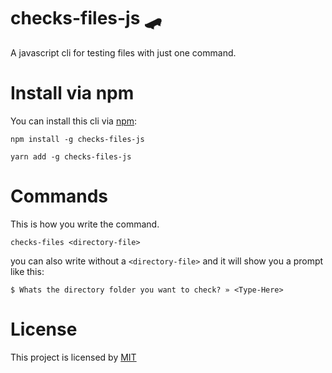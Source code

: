 # checks-files-js 🛹

A javascript cli for testing files with just one command.

# Install via npm

You can install this cli via [npm]():

```
npm install -g checks-files-js
```

```
yarn add -g checks-files-js
```

# Commands

This is how you write the command.

```
checks-files <directory-file>
```

you can also write without a `<directory-file>` and it will show you a prompt like this:

```
$ Whats the directory folder you want to check? » <Type-Here>
```

# License

This project is licensed by [MIT]()
